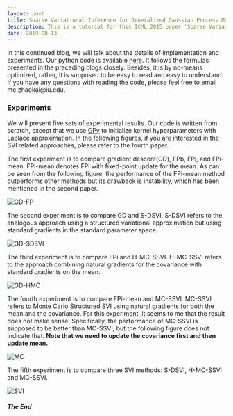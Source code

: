 ```yaml
---
layout: post
title: Sparse Variational Inference for Generalized Gaussian Process Models - Tutorial 5
description: This is a tutorial for this ICML 2015 paper 'Sparse Variational Inference for Generalized Gaussian Process Models'. This article covers the details of implementation and experiments.
date: 2019-08-13
---
```


<p>
In this continued blog, we will talk about the details of implementation and experiments. Our python code is available <a href="https://github.com/KaikaiZhao/Sparse-Variational-Inference-for-Generalized-Gaussian-Process-Models---Tutorial" target="_blank">here</a>. It follows the formulas presented in the preceding blogs closely. Besides, it is by no-means optimized, rather, it is supposed to be easy to read and easy to understand. If you have any questions with reading the code, please feel free to email me:zhaokai@iu.edu.
</p>

### Experiments

We will present five sets of experimental results. Our code is written from scratch, except that we use <a href="https://sheffieldml.github.io/GPy/" target="_blank">GPy</a> to initialize kernel hyperparameters with Laplace approximation. In the following figures, if you are interested in the SVI related approaches, please refer to the fourth paper.

<p>
The first experiment is to compare gradient descent(GD), FPb, FPi, and FPi-mean. FPi-mean denotes FPi with fixed-point update for the mean. As can be seen from the following figure, the performance of the FPi-mean method outperforms other methods but its drawback is instability, which has been mentioned in the second paper.
</p>

<img class="img-responsive" src="/img/count-p2-segment-se.png" alt="GD-FP"/>

<p>
The second experiment is to compare GD and S-DSVI. S-DSVI refers to the analogous approach using a structured variational approximation but using standard gradients in the standard parameter space.
</p>

<img class="img-responsive" src="/img/class-SDSVI-VLB-err-musk-500.png" alt="GD-SDSVI"/>

<p>
The third experiment is to compare FPi and H-MC-SSVI. H-MC-SSVI refers to the approach combining natural gradients for the covariance with standard gradients on the mean.
</p>

<img class="img-responsive" src="/img/count-HMC-VLB-err-epid.png" alt="GD-HMC"/>

<p>
The fourth experiment is to compare FPi-mean and MC-SSVI. MC-SSVI refers to Monte Carlo Structured SVI using natural gradients for both the mean and the covariance. For this experiment, it seems to me that the result does not make sense. Specifically, the performance of MC-SSVI is supposed to be better than MC-SSVI, but the following figure does not indicate that. <b>Note that we need to update the covariance first and then update mean.</b>
</p>

<img class="img-responsive" src="/img/class-MC-VLB-err-musk-500.png" alt="MC"/>

<p>
The fifth experiment is to compare three SVI methods: S-DSVI, H-MC-SSVI and MC-SSVI. 
</p>

<img class="img-responsive" src="/img/class-3SVI-err-musk-500.png" alt="SVI"/>

##### The End